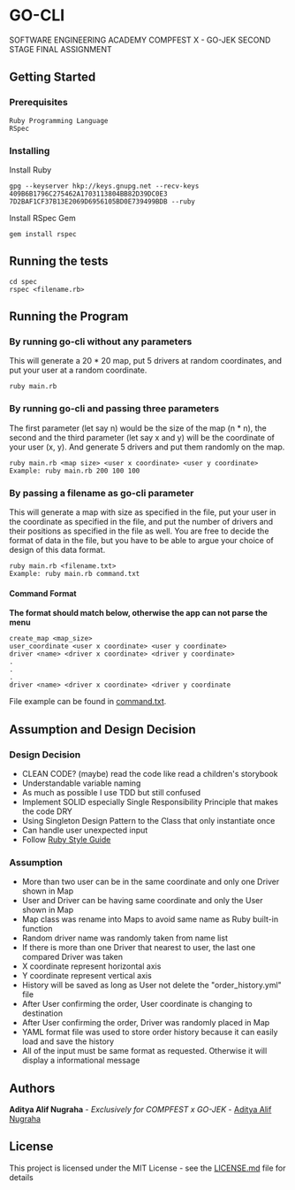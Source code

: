 # GO-CLI
SOFTWARE ENGINEERING ACADEMY COMPFEST X - GO-JEK SECOND STAGE FINAL ASSIGNMENT

## Getting Started
### Prerequisites

```
Ruby Programming Language
RSpec
```

### Installing
Install Ruby

```
gpg --keyserver hkp://keys.gnupg.net --recv-keys 409B6B1796C275462A1703113804BB82D39DC0E3 7D2BAF1CF37B13E2069D6956105BD0E739499BDB --ruby
```

Install RSpec Gem

```
gem install rspec
```

## Running the tests

```
cd spec
rspec <filename.rb>
```

## Running the Program
### By running go-cli without any parameters
This will generate a 20 * 20 map, put 5 drivers at random coordinates, and put your user at a random coordinate.
```
ruby main.rb
```

### By running go-cli and passing three parameters
The first parameter (let say n) would be the size of the map (n * n), the second and the third parameter (let say x and y) will be the coordinate of your user (x, y). And generate 5 drivers and put them randomly on the map.
```
ruby main.rb <map size> <user x coordinate> <user y coordinate>
Example: ruby main.rb 200 100 100
```

### By passing a filename as go-cli parameter
This will generate a map with size as specified in the file, put your user in the coordinate as specified in the file, and put the number of drivers and their positions as specified in the file as well. You are free to decide the format of data in the file, but you have to be able to argue your choice of design of this data format.
```
ruby main.rb <filename.txt>
Example: ruby main.rb command.txt
```

#### Command Format
**The format should match below, otherwise the app can not parse the menu**
```
create_map <map_size>
user_coordinate <user x coordinate> <user y coordinate>
driver <name> <driver x coordinate> <driver y coordinate>
.
.
.
driver <name> <driver x coordinate> <driver y coordinate
```

File example can be found in [command.txt](command.txt).

## Assumption and Design Decision

### Design Decision
* CLEAN CODE? (maybe) read the code like read a children's storybook
* Understandable variable naming
* As much as possible I use TDD but still confused
* Implement SOLID especially Single Responsibility Principle that makes the code DRY
* Using Singleton Design Pattern to the Class that only instantiate once
* Can handle user unexpected input
* Follow [Ruby Style Guide](https://github.com/github/rubocop-github/blob/master/STYLEGUIDE.md)

### Assumption
* More than two user can be in the same coordinate and only one Driver shown in Map 
* User and Driver can be having same coordinate and only the User shown in Map
* Map class was rename into Maps to avoid same name as Ruby built-in function
* Random driver name was randomly taken from name list
* If there is more than one Driver that nearest to user, the last one compared Driver was taken
* X coordinate represent horizontal axis
* Y coordinate represent vertical axis
* History will be saved as long as User not delete the "order_history.yml" file
* After User confirming the order, User coordinate is changing to destination
* After User confirming the order, Driver was randomly placed in Map
* YAML format file was used to store order history because it can easily load and save the history
* All of the input must be same format as requested. Otherwise it will display a informational message  


## Authors
**Aditya Alif Nugraha** - *Exclusively for COMPFEST x GO-JEK* - [Aditya Alif Nugraha](https://adityaalifn.github.io)


## License
This project is licensed under the MIT License - see the [LICENSE.md](LICENSE.md) file for details
